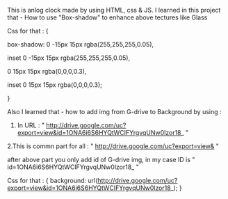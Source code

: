 This is anlog clock made by using HTML, css & JS.
I learned in this project that - How to use "Box-shadow" to enhance above tectures like Glass

Css for that :
{

box-shadow: 0 -15px 15px rgba(255,255,255,0.05),

inset 0 -15px 15px rgba(255,255,255,0.05),

0 15px 15px rgba(0,0,0,0.3),

inset 0 15px 15px rgba(0,0,0,0.3);

}

Also I learned that - how to add img from G-drive to Background by using :

1. In URL : " http://drive.google.com/uc?export=view&id=1ONA6i6S6HYQtWCIFYrgvqUNw0lzor18_ "

2.This is commn part for all : " http://drive.google.com/uc?export=view& "

after above part you only add id of G-drive img, in my case ID is " id=1ONA6i6S6HYQtWCIFYrgvqUNw0lzor18\_ "

Css for that :
{
background: url(http://drive.google.com/uc?export=view&id=1ONA6i6S6HYQtWCIFYrgvqUNw0lzor18_);
}
